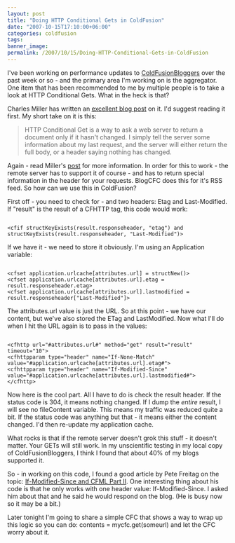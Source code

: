 ```yaml
---
layout: post
title: "Doing HTTP Conditional Gets in ColdFusion"
date: "2007-10-15T17:10:00+06:00"
categories: coldfusion 
tags: 
banner_image: 
permalink: /2007/10/15/Doing-HTTP-Conditional-Gets-in-ColdFusion
---
```


I've been working on performance updates to <a href="http://www.coldfusionbloggers.org">ColdFusionBloggers</a> over the past week or so - and the primary area I'm working on is the aggregator. One item that has been recommended to me by  multiple people is to take a look at HTTP Conditional Gets. What in the heck is that?

Charles Miller has written an <a href="http://fishbowl.pastiche.org/2002/10/21/http_conditional_get_for_rss_hackers">excellent blog post</a> on it. I'd suggest reading it first. My short take on it is this:

<blockquote>
HTTP Conditional Get is a way to ask a web server to return a document only if it hasn't changed. I simply tell the server some information about my last request, and the server will either return the full body, or a header saying nothing has changed.
</blockquote>

Again - read Miller's <a href="http://fishbowl.pastiche.org/2002/10/21/http_conditional_get_for_rss_hackers">post</a> for more information. In order for this to work - the remote server has to support it of course - and has to return special information in the header for your requests. BlogCFC does this for it's RSS feed. So how can we use this in ColdFusion?

First off - you need to check for - and two headers: Etag and Last-Modified. If "result" is the result of a CFHTTP tag, this code would work:

<code>
&lt;cfif structKeyExists(result.responseheader, "etag") and structKeyExists(result.responseheader, "Last-Modified")&gt;
</code>

If we have it - we need to store it obviously. I'm using an Application variable:

<code>
&lt;cfset application.urlcache[attributes.url] = structNew()&gt;
&lt;cfset application.urlcache[attributes.url].etag = result.responseheader.etag&gt;
&lt;cfset application.urlcache[attributes.url].lastmodified = result.responseheader["Last-Modified"]&gt;
</code>

The attributes.url value is just the URL. So at this point - we have our content, but we've also stored the ETag and LastModified. Now what I'll do when I hit the URL again is to pass in the values:

<code>
&lt;cfhttp url="#attributes.url#" method="get" result="result" timeout="10"&gt;
&lt;cfhttpparam type="header" name="If-None-Match" value="#application.urlcache[attributes.url].etag#"&gt;
&lt;cfhttpparam type="header" name="If-Modified-Since" value="#application.urlcache[attributes.url].lastmodified#"&gt;
&lt;/cfhttp&gt;
</code>

Now here is the cool part. All I have to do is check the result header. If the status code is 304, it means nothing changed. If I dump the <i>entire</i> result, I will see no fileContent variable. This means my traffic was reduced quite a bit. If the status code was anything but that - it means either the content changed. I'd then re-update my application cache.

What rocks is that if the remote server doesn't grok this stuff - it doesn't matter. Your GETs will still work. In my unscientific testing in my local copy of ColdFusionBloggers, I think I found that about 40% of my blogs supported it.

So - in working on this code, I found a good article by Pete Freitag on the topic: <a href="http://www.petefreitag.com/item/236.cfm">If-Modified-Since and CFML Part II</a>. One interesting thing about his code is that he only works with one header value: If-Modified-Since. I asked him about that and he said he would respond on the blog. (He is busy now so it may be a bit.)

Later tonight I'm going to share a simple CFC that shows a way to wrap up this logic so you can do:  contents = mycfc.get(someurl) and let the CFC worry about it.